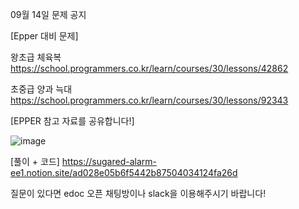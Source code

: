 09월 14일 문제 공지

[Epper 대비 문제]

왕초급 
체육복  https://school.programmers.co.kr/learn/courses/30/lessons/42862 

초중급
양과 늑대 https://school.programmers.co.kr/learn/courses/30/lessons/92343

[EPPER 참고 자료를 공유합니다!]

![image](https://user-images.githubusercontent.com/80375422/190841366-d9f3b6ac-8a41-4055-8e57-cf2564e77901.png)

[풀이 + 코드] https://sugared-alarm-ee1.notion.site/ad028e05b6f5442b87504034124fa26d


질문이 있다면 edoc 오픈 채팅방이나 slack을 이용해주시기 바랍니다!
